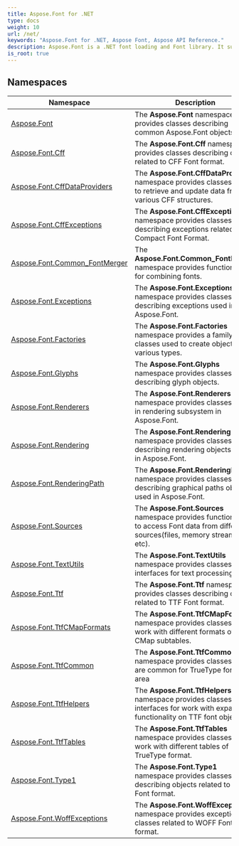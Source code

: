 ```yaml
---
title: Aspose.Font for .NET
type: docs
weight: 10
url: /net/
keywords: "Aspose.Font for .NET, Aspose Font, Aspose API Reference."
description: Aspose.Font is a .NET font loading and Font library. It supports multiple font formats such as TrueType (with TrueType collections), CFF, OpenType, and Type1.
is_root: true
---
```

## Namespaces

| Namespace | Description |
| --- | --- |
| [Aspose.Font](./aspose.font/) | The **Aspose.Font** namespace provides classes describing common Aspose.Font objects. |
| [Aspose.Font.Cff](./aspose.font.cff/) | The **Aspose.Font.Cff** namespace provides classes describing objects related to CFF Font format. |
| [Aspose.Font.CffDataProviders](./aspose.font.cffdataproviders/) | The **Aspose.Font.CffDataProviders** namespace provides classes used to retrieve and update data from various CFF structures. |
| [Aspose.Font.CffExceptions](./aspose.font.cffexceptions/) | The **Aspose.Font.CffExceptions** namespace provides classes describing exceptions related to Compact Font Format. |
| [Aspose.Font.Common_FontMerger](./aspose.font.common_fontmerger/) | The **Aspose.Font.Common_FontMerger** namespace provides functionality for combining fonts. |
| [Aspose.Font.Exceptions](./aspose.font.exceptions/) | The **Aspose.Font.Exceptions** namespace provides classes describing exceptions used in Aspose.Font. |
| [Aspose.Font.Factories](./aspose.font.factories/) | The **Aspose.Font.Factories** namespace provides a family of classes used to create objects of various types. |
| [Aspose.Font.Glyphs](./aspose.font.glyphs/) | The **Aspose.Font.Glyphs** namespace provides classes describing glyph objects. |
| [Aspose.Font.Renderers](./aspose.font.renderers/) | The **Aspose.Font.Renderers** namespace provides classes used in rendering subsystem in Aspose.Font. |
| [Aspose.Font.Rendering](./aspose.font.rendering/) | The **Aspose.Font.Rendering** namespace provides classes describing rendering objects used in Aspose.Font. |
| [Aspose.Font.RenderingPath](./aspose.font.renderingpath/) | The **Aspose.Font.RenderingPath** namespace provides classes describing graphical paths objects used in Aspose.Font. |
| [Aspose.Font.Sources](./aspose.font.sources/) | The **Aspose.Font.Sources** namespace provides functionality to access Font data from different sources(files, memory streams, etc). |
| [Aspose.Font.TextUtils](./aspose.font.textutils/) | The **Aspose.Font.TextUtils** namespace provides classes and interfaces for text processing. |
| [Aspose.Font.Ttf](./aspose.font.ttf/) | The **Aspose.Font.Ttf** namespace provides classes describing objects related to TTF Font format. |
| [Aspose.Font.TtfCMapFormats](./aspose.font.ttfcmapformats/) | The **Aspose.Font.TtfCMapFormats** namespace provides classes for work with different formats of CMap subtables. |
| [Aspose.Font.TtfCommon](./aspose.font.ttfcommon/) | The **Aspose.Font.TtfCommon** namespace provides classes which are common for TrueType format area |
| [Aspose.Font.TtfHelpers](./aspose.font.ttfhelpers/) | The **Aspose.Font.TtfHelpers** namespace provides classes and interfaces for work with expanded functionality on TTF font objects |
| [Aspose.Font.TtfTables](./aspose.font.ttftables/) | The **Aspose.Font.TtfTables** namespace provides classes for work with different tables of TrueType format. |
| [Aspose.Font.Type1](./aspose.font.type1/) | The **Aspose.Font.Type1** namespace provides classes describing objects related to Type1 Font format. |
| [Aspose.Font.WoffExceptions](./aspose.font.woffexceptions/) | The **Aspose.Font.WoffExceptions** namespace provides exceptions classes related to WOFF Font format. |


